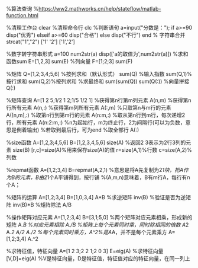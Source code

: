 %算法查询
%https://ww2.mathworks.cn/help/stateflow/matlab-function.html

%清理工作台
clear
%清理命令行
clc
%判断语句
a=input("分数是：");
if a>=90
    disp("优秀")
elseif a>=60
    disp("合格")
else 
    disp("不行")
end
% 字符串合并
strcat("1","2")
['1' '2']
['1','2']

%数字转字符串形式
a=100
num2str(a)
disp(['a的取值为',num2str(a)])
%求和函数sum
E=[1,2,3]
sum(E)
%列向量
F=[1;2;3]
sum(F)

%矩阵
Q=[1,2;3,4;5,6]
%按列求和（默认形式）
sum(Q)
%输入指数
sum(Q,1)%按行求和
sum(Q,2)%按列求和
%求最终和
sum(sum(Q))
sum(Q(:))
%向量拼接
Q(:)


%矩阵查询
A=[1 2 5;1/2 1 2;1/5 1/2 1]
%获得第n行第m列元素
A(n,m)
%获得第n行所有元素
A(n,:)
%获得第m列所有元素
A(:,m)
%只取第n与m行的元素
A([n,m],:)
%取第n行到第m行的元素
A(n:m,:)
%取从第n行到m行，每次递增2行，所有元素
A(n:2:m,:)
%n为起始行，m为终止行，2为间隔行(可以为负数，意思是倒着输出)
%若取到最后行，可为end
%取全部行
A(:)


%size函数
A=[1,2,3;4,5,6]
B=[1,2,3,4,5,6]
size(A)
%返回2 3表示为2行3列的元素
size(B)
[r,c]=size(A)%用来保存size(A)的值
r=size(A,1)%行数
c=size(A,2)%列数


%repmat函数
A=[1,2;3,4]
B=repmat(A,2,1)
%意思是将A先复制为2*1块，把A作为B的元素，B由2*1个A平铺得到，按行铺
%(A,m,n)意味着，B有m行A，每行有n个A；


%矩阵的运算
A=[1,2;3,4]
B=[1,0;3,4]
A*B
%求逆矩阵
inv(B)
%验证是否为逆矩阵
inv(B)*B
%矩阵除法
A/B



%操作矩阵对应元素
A=[1,2;3,4]
B=[3,1;5,0]
%两个矩阵对应元素相乘，形成新的矩阵
A.*B
%对应元素相除
A./B
%矩阵上每个元素同时乘，同时除相同的倍数
A*2
A.*2
A/2
A./2
%每个元素同时乘方，A^2%是A*A，并不是每个元素乘方
A=[1,2;3,4]
A.^2


%求特征值，特征向量
A=[1 2 3;2 2 1;2 0 3]
E=eig(A)
%求特征向量
[V,D]=eig(A)
%V是特征向量，D是特征值，特征值对应的特征向量，在同一列上
